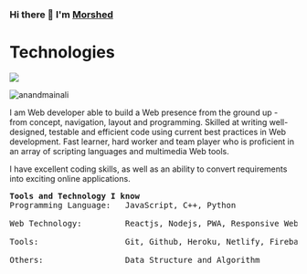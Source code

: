 ### Hi there 👋 I'm [Morshed](#)
<h1>Technologies</h1>
<p>
  <a href="https://skillicons.dev">
    <img src="https://skillicons.dev/icons?i=js,ts,py,cs,nodejs,express,dotnet,django,flask,git,github,mongodb,react,redux,materialui,nextjs,tailwind,jest,nginx" />
  </a>
</p>
<img src="https://komarev.com/ghpvc/?username=riaadmorshed" alt="anandmainali" />
<div>
 <p>
I am  Web developer able to build a Web presence from the ground up - from concept, navigation, layout and programming. Skilled at writing well-designed, testable and efficient code using current best practices in Web development. Fast learner, hard worker and team player who is proficient in an array of scripting languages and multimedia Web tools.

I have excellent coding skills, as well as an ability to convert requirements into exciting online applications.
</p>
</div>
<pre>
<strong>Tools and Technology I know</strong>
Programming Language:   JavaScript, C++, Python </br>
Web Technology:         Reactjs, Nodejs, PWA, Responsive Web Design </br>
Tools:                  Git, Github, Heroku, Netlify, Firebase, MongoDB. </br>
Others:                 Data Structure and Algorithm </br>
</pre>
